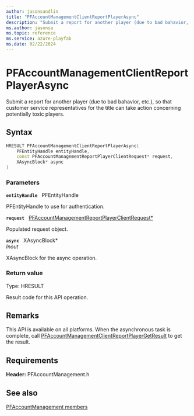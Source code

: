```yaml
---
author: jasonsandlin
title: "PFAccountManagementClientReportPlayerAsync"
description: "Submit a report for another player (due to bad bahavior, etc.), so that customer service representatives for the title can take action concerning potentially toxic players."
ms.author: jasonsa
ms.topic: reference
ms.service: azure-playfab
ms.date: 02/22/2024
---
```


# PFAccountManagementClientReportPlayerAsync  

Submit a report for another player (due to bad bahavior, etc.), so that customer service representatives for the title can take action concerning potentially toxic players.  

## Syntax  
  
```cpp
HRESULT PFAccountManagementClientReportPlayerAsync(  
    PFEntityHandle entityHandle,  
    const PFAccountManagementReportPlayerClientRequest* request,  
    XAsyncBlock* async  
)  
```  
  
### Parameters  
  
**`entityHandle`** &nbsp; PFEntityHandle  
  
PFEntityHandle to use for authentication.  
  
**`request`** &nbsp; [PFAccountManagementReportPlayerClientRequest*](../../pfaccountmanagementtypes/structs/pfaccountmanagementreportplayerclientrequest.md)  
  
Populated request object.  
  
**`async`** &nbsp; XAsyncBlock*  
*_Inout_*  
  
XAsyncBlock for the async operation.  
  
  
### Return value
Type: HRESULT
  
Result code for this API operation.
  
## Remarks  
  
This API is available on all platforms. When the asynchronous task is complete, call [PFAccountManagementClientReportPlayerGetResult](pfaccountmanagementclientreportplayergetresult.md) to get the result.
  
## Requirements  
  
**Header:** PFAccountManagement.h
  
## See also  
[PFAccountManagement members](../pfaccountmanagement_members.md)  

  
  
